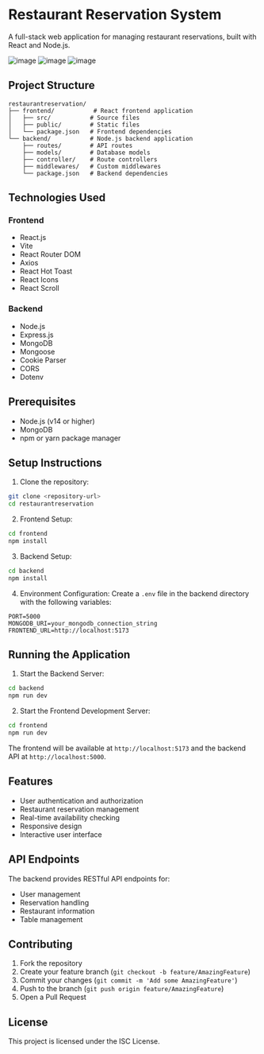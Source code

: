 # Restaurant Reservation System

A full-stack web application for managing restaurant reservations, built with React and Node.js.

![image](https://github.com/user-attachments/assets/0ae7ad38-77a4-4e97-819d-bfbbed4d4d14)
![image](https://github.com/user-attachments/assets/225f45d6-d3c2-436c-b997-0bd54f253e73)
![image](https://github.com/user-attachments/assets/af0c2eab-c44a-495a-98b5-83d7e8bb1b88)


## Project Structure

```
restaurantreservation/
├── frontend/           # React frontend application
│   ├── src/           # Source files
│   ├── public/        # Static files
│   └── package.json   # Frontend dependencies
└── backend/           # Node.js backend application
    ├── routes/        # API routes
    ├── models/        # Database models
    ├── controller/    # Route controllers
    ├── middlewares/   # Custom middlewares
    └── package.json   # Backend dependencies
```

## Technologies Used

### Frontend

- React.js
- Vite
- React Router DOM
- Axios
- React Hot Toast
- React Icons
- React Scroll

### Backend

- Node.js
- Express.js
- MongoDB
- Mongoose
- Cookie Parser
- CORS
- Dotenv

## Prerequisites

- Node.js (v14 or higher)
- MongoDB
- npm or yarn package manager

## Setup Instructions

1. Clone the repository:

```bash
git clone <repository-url>
cd restaurantreservation
```

2. Frontend Setup:

```bash
cd frontend
npm install
```

3. Backend Setup:

```bash
cd backend
npm install
```

4. Environment Configuration:
   Create a `.env` file in the backend directory with the following variables:

```
PORT=5000
MONGODB_URI=your_mongodb_connection_string
FRONTEND_URL=http://localhost:5173
```

## Running the Application

1. Start the Backend Server:

```bash
cd backend
npm run dev
```

2. Start the Frontend Development Server:

```bash
cd frontend
npm run dev
```

The frontend will be available at `http://localhost:5173` and the backend API at `http://localhost:5000`.

## Features

- User authentication and authorization
- Restaurant reservation management
- Real-time availability checking
- Responsive design
- Interactive user interface

## API Endpoints

The backend provides RESTful API endpoints for:

- User management
- Reservation handling
- Restaurant information
- Table management

## Contributing

1. Fork the repository
2. Create your feature branch (`git checkout -b feature/AmazingFeature`)
3. Commit your changes (`git commit -m 'Add some AmazingFeature'`)
4. Push to the branch (`git push origin feature/AmazingFeature`)
5. Open a Pull Request

## License

This project is licensed under the ISC License.
